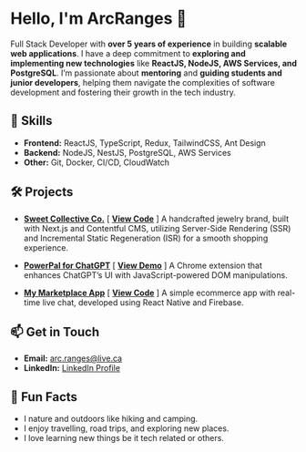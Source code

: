 # Hello, I'm ArcRanges 👋

Full Stack Developer with **over 5 years of experience** in building **scalable web applications**. I have a deep commitment to **exploring and implementing new technologies** like **ReactJS, NodeJS, AWS Services, and PostgreSQL**. I’m passionate about **mentoring** and **guiding students and junior developers**, helping them navigate the complexities of software development and fostering their growth in the tech industry.

## 🚀 Skills

- **Frontend:** ReactJS, TypeScript, Redux, TailwindCSS, Ant Design
- **Backend:** NodeJS, NestJS, PostgreSQL, AWS Services
- **Other:** Git, Docker, CI/CD, CloudWatch

## 🛠 Projects

- **[Sweet Collective Co.](https://sweetcollective.vercel.app/)** [ **[View Code](https://github.com/ArcRanges/sweetcollective-nextjs)** ]
  A handcrafted jewelry brand, built with Next.js and Contentful CMS, utilizing Server-Side Rendering (SSR) and Incremental Static Regeneration (ISR) for a smooth shopping experience.

- **[PowerPal for ChatGPT](https://chromewebstore.google.com/detail/powerpal-for-chatgpt/golomlkpinbhgpnfbmopdcnmkjlinifn)** [ **[View Demo](https://chromewebstore.google.com/detail/powerpal-for-chatgpt/golomlkpinbhgpnfbmopdcnmkjlinifn)** ]
  A Chrome extension that enhances ChatGPT’s UI with JavaScript-powered DOM manipulations.

- **[My Marketplace App](https://github.com/ArcRanges/my-marketplace)** [ **[View Code](https://github.com/ArcRanges/my-marketplace)** ]
  A simple ecommerce app with real-time live chat, developed using React Native and Firebase.

## 📫 Get in Touch

- **Email:** [arc.ranges@live.ca](mailto:arc.ranges@live.ca)
- **LinkedIn:** [LinkedIn Profile](https://www.linkedin.com/in/ArcRanges)

## 🌱 Fun Facts

- I nature and outdoors like hiking and camping.
- I enjoy travelling, road trips, and exploring new places.
- I love learning new things be it tech related or others.
